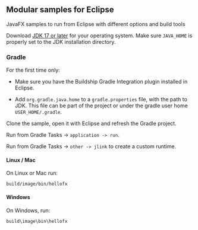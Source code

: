 ## Modular samples for Eclipse

JavaFX samples to run from Eclipse with different options and build tools

Download [JDK 17 or later](http://jdk.java.net/) for your operating system.
Make sure `JAVA_HOME` is properly set to the JDK installation directory.

### Gradle

For the first time only:

- Make sure you have the Buildship Gradle Integration plugin installed in Eclipse.

- Add `org.gradle.java.home` to a `gradle.properties` file, with the path to JDK. This file 
can be part of the project or under the gradle user home `USER_HOME/.gradle`. 

Clone the sample, open it with Eclipse and refresh the Gradle project. 

Run from Gradle Tasks -> `application -> run`.

Run from Gradle Tasks -> `other -> jlink` to create a custom runtime. 

#### Linux / Mac

On Linux or Mac run:

    build/image/bin/hellofx

#### Windows

On Windows, run:

    build\image\bin\hellofx
